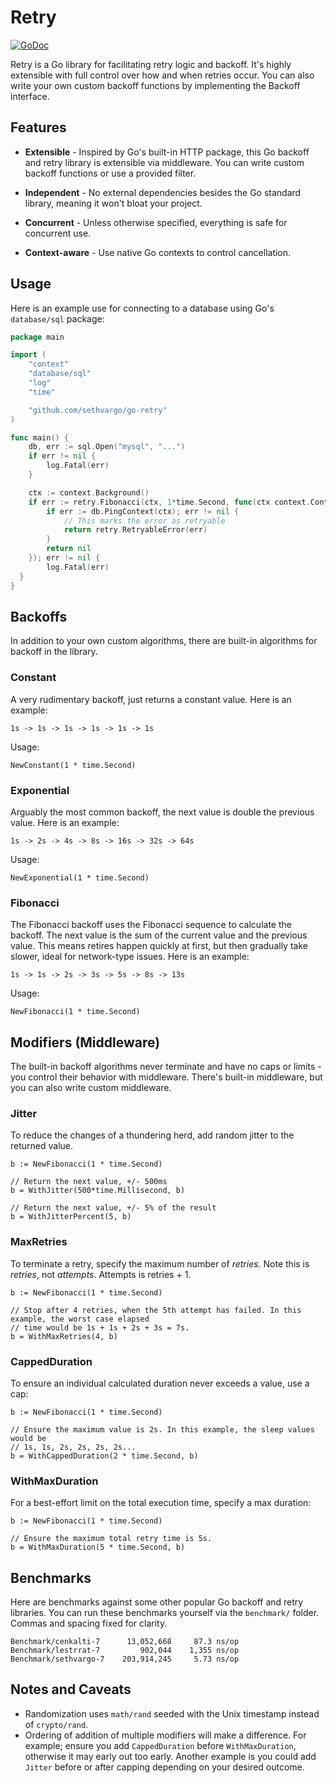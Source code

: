 # Retry

[![GoDoc](https://img.shields.io/badge/go-documentation-blue.svg?style=flat-square)](https://pkg.go.dev/mod/github.com/sethvargo/go-retry)

Retry is a Go library for facilitating retry logic and backoff. It's highly
extensible with full control over how and when retries occur. You can also write
your own custom backoff functions by implementing the Backoff interface.

## Features

- **Extensible** - Inspired by Go's built-in HTTP package, this Go backoff and
  retry library is extensible via middleware. You can write custom backoff
  functions or use a provided filter.

- **Independent** - No external dependencies besides the Go standard library,
  meaning it won't bloat your project.

- **Concurrent** - Unless otherwise specified, everything is safe for concurrent
  use.

- **Context-aware** - Use native Go contexts to control cancellation.

## Usage

Here is an example use for connecting to a database using Go's `database/sql`
package:

```go
package main

import (
	"context"
	"database/sql"
	"log"
	"time"

	"github.com/sethvargo/go-retry"
)

func main() {
	db, err := sql.Open("mysql", "...")
	if err != nil {
		log.Fatal(err)
	}

	ctx := context.Background()
	if err := retry.Fibonacci(ctx, 1*time.Second, func(ctx context.Context) error {
		if err := db.PingContext(ctx); err != nil {
			// This marks the error as retryable
			return retry.RetryableError(err)
		}
		return nil
	}); err != nil {
		log.Fatal(err)
  }
}
```

## Backoffs

In addition to your own custom algorithms, there are built-in algorithms for
backoff in the library.

### Constant

A very rudimentary backoff, just returns a constant value. Here is an example:

```text
1s -> 1s -> 1s -> 1s -> 1s -> 1s
```

Usage:

```golang
NewConstant(1 * time.Second)
```

### Exponential

Arguably the most common backoff, the next value is double the previous value.
Here is an example:

```text
1s -> 2s -> 4s -> 8s -> 16s -> 32s -> 64s
```

Usage:

```golang
NewExponential(1 * time.Second)
```

### Fibonacci

The Fibonacci backoff uses the Fibonacci sequence to calculate the backoff. The
next value is the sum of the current value and the previous value. This means
retires happen quickly at first, but then gradually take slower, ideal for
network-type issues. Here is an example:

```text
1s -> 1s -> 2s -> 3s -> 5s -> 8s -> 13s
```

Usage:

```golang
NewFibonacci(1 * time.Second)
```

## Modifiers (Middleware)

The built-in backoff algorithms never terminate and have no caps or limits - you
control their behavior with middleware. There's built-in middleware, but you can
also write custom middleware.

### Jitter

To reduce the changes of a thundering herd, add random jitter to the returned
value.

```golang
b := NewFibonacci(1 * time.Second)

// Return the next value, +/- 500ms
b = WithJitter(500*time.Millisecond, b)

// Return the next value, +/- 5% of the result
b = WithJitterPercent(5, b)
```

### MaxRetries

To terminate a retry, specify the maximum number of _retries_. Note this
is _retries_, not _attempts_. Attempts is retries + 1.

```golang
b := NewFibonacci(1 * time.Second)

// Stop after 4 retries, when the 5th attempt has failed. In this example, the worst case elapsed
// time would be 1s + 1s + 2s + 3s = 7s.
b = WithMaxRetries(4, b)
```

### CappedDuration

To ensure an individual calculated duration never exceeds a value, use a cap:

```golang
b := NewFibonacci(1 * time.Second)

// Ensure the maximum value is 2s. In this example, the sleep values would be
// 1s, 1s, 2s, 2s, 2s, 2s...
b = WithCappedDuration(2 * time.Second, b)
```

### WithMaxDuration

For a best-effort limit on the total execution time, specify a max duration:

```golang
b := NewFibonacci(1 * time.Second)

// Ensure the maximum total retry time is 5s.
b = WithMaxDuration(5 * time.Second, b)
```

## Benchmarks

Here are benchmarks against some other popular Go backoff and retry libraries.
You can run these benchmarks yourself via the `benchmark/` folder. Commas and
spacing fixed for clarity.

```text
Benchmark/cenkalti-7      13,052,668     87.3 ns/op
Benchmark/lestrrat-7         902,044    1,355 ns/op
Benchmark/sethvargo-7    203,914,245     5.73 ns/op
```

## Notes and Caveats

- Randomization uses `math/rand` seeded with the Unix timestamp instead of
  `crypto/rand`.
- Ordering of addition of multiple modifiers will make a difference.
  For example; ensure you add `CappedDuration` before `WithMaxDuration`, otherwise it may early out too early.
  Another example is you could add `Jitter` before or after capping depending on your desired outcome.
